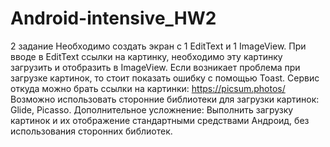 # Android-intensive_HW2
2 задание
Необходимо создать экран с 1 EditText и 1 ImageView. При вводе в EditText ссылки на картинку, необходимо эту картинку загрузить и отобразить в ImageView. Если возникает проблема при загрузке картинок, то стоит показать ошибку с помощью Toast. 
Сервис откуда можно брать ссылки на картинки: https://picsum.photos/
Возможно использовать сторонние библиотеки для загрузки картинок: Glide, Picasso.
Дополнительное усложнение:
Выполнить загрузку картинок и их отображение стандартными средствами Андроид, без использования сторонних библиотек.

